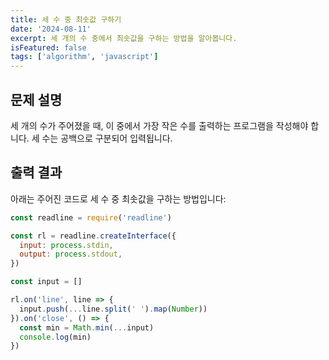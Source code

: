 ```yaml
---
title: 세 수 중 최솟값 구하기
date: '2024-08-11'
excerpt: 세 개의 수 중에서 최솟값을 구하는 방법을 알아봅니다.
isFeatured: false
tags: ['algorithm', 'javascript']
---
```


## 문제 설명

세 개의 수가 주어졌을 때, 이 중에서 가장 작은 수를 출력하는 프로그램을 작성해야 합니다. 세 수는 공백으로 구분되어 입력됩니다.

## 출력 결과

아래는 주어진 코드로 세 수 중 최솟값을 구하는 방법입니다:

```js
const readline = require('readline')

const rl = readline.createInterface({
  input: process.stdin,
  output: process.stdout,
})

const input = []

rl.on('line', line => {
  input.push(...line.split(' ').map(Number))
}).on('close', () => {
  const min = Math.min(...input)
  console.log(min)
})
```

